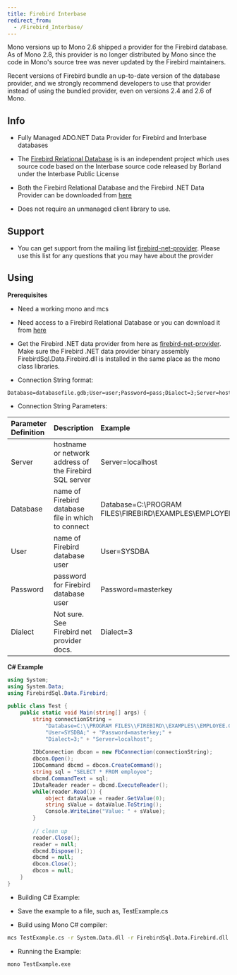 ```yaml
---
title: Firebird Interbase
redirect_from:
  - /Firebird_Interbase/
---
```


Mono versions up to Mono 2.6 shipped a provider for the Firebird database. As of Mono 2.8, this provider is no longer distributed by Mono since the code in Mono's source tree was never updated by the Firebird maintainers.

Recent versions of Firebird bundle an up-to-date version of the database provider, and we strongly recommend developers to use that provider instead of using the bundled provider, even on versions 2.4 and 2.6 of Mono.

Info
----

-   Fully Managed ADO.NET Data Provider for Firebird and Interbase databases

-   The [Firebird Relational Database](http://firebird.sourceforge.net/index.php) is is an independent project which uses source code based on the Interbase source code released by Borland under the Interbase Public License

-   Both the Firebird Relational Database and the Firebird .NET Data Provider can be downloaded from [here](http://sourceforge.net/projects/firebird/)

-   Does not require an unmanaged client library to use.

Support
-------

-   You can get support from the mailing list [firebird-net-provider](http://lists.sourceforge.net/lists/listinfo/firebird-net-provider). Please use this list for any questions that you may have about the provider

Using
-----

**Prerequisites**

-   Need a working mono and mcs

-   Need access to a Firebird Relational Database or you can download it from [here](http://firebird.sourceforge.net)

-   Get the Firebird .NET data provider from here as [firebird-net-provider](http://lists.sourceforge.net/lists/listinfo/firebird-net-provider). Make sure the Firebird .NET data provider binary assembly FirebirdSql.Data.Firebird.dll is installed in the same place as the mono class libraries.

-   Connection String format:

<!-- -->

```
Database=databasefile.gdb;User=user;Password=pass;Dialect=3;Server=hostname
```

-   Connection String Parameters:

|Parameter Definition|Description|Example|
|:-------------------|:----------|:------|
|Server|hostname or network address of the Firebird SQL server|Server=localhost|
|Database|name of Firebird database file in which to connect|Database=C:\\PROGRAM FILES\\FIREBIRD\\EXAMPLES\\EMPLOYEE.GDB;|
|User|name of Firebird database user|User=SYSDBA|
|Password|password for Firebird database user|Password=masterkey|
|Dialect|Not sure. See Firebird net provider docs.|Dialect=3|

**C\# Example**

``` csharp
using System;
using System.Data;
using FirebirdSql.Data.Firebird;
 
public class Test {
    public static void Main(string[] args) {
        string connectionString =
            "Database=C:\\PROGRAM FILES\\FIREBIRD\\EXAMPLES\\EMPLOYEE.GDB;" +
            "User=SYSDBA;" + "Password=masterkey;" +
            "Dialect=3;" + "Server=localhost";
 
        IDbConnection dbcon = new FbConnection(connectionString);
        dbcon.Open();
        IDbCommand dbcmd = dbcon.CreateCommand();
        string sql = "SELECT * FROM employee";
        dbcmd.CommandText = sql;
        IDataReader reader = dbcmd.ExecuteReader();
        while(reader.Read()) {
            object dataValue = reader.GetValue(0);
            string sValue = dataValue.ToString();
            Console.WriteLine("Value: " + sValue);
        }
 
        // clean up
        reader.Close();
        reader = null;
        dbcmd.Dispose();
        dbcmd = null;
        dbcon.Close();
        dbcon = null;
    }
}
```

-   Building C\# Example:

-   Save the example to a file, such as, TestExample.cs

-   Build using Mono C\# compiler:

<!-- -->

``` bash
mcs TestExample.cs -r System.Data.dll -r FirebirdSql.Data.Firebird.dll
```

-   Running the Example:

<!-- -->

``` bash
mono TestExample.exe
```

